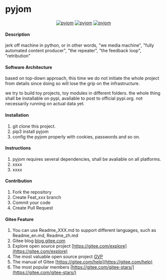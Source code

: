 # pyjom

<p align="center">
    <a href="https://github.com/James4Ever0/pyjom"><img alt="pyjom" src="https://visitor-badge.glitch.me/badge?page_id=James4Ever0.pyjom"></a>
    <a href="https://github.com/James4Ever0/pyjom"><img alt="pyjom" src="https://img.shields.io/github/stars/James4Ever0/pyjom.svg"></a>
    <a href="https://github.com/James4Ever0/pyjom/releases"><img alt="pyjom" src="https://img.shields.io/github/release/James4Ever0/pyjom.svg"></a>
</p>

#### Description
jerk off machine in python, or in other words, "we media machine", "fully automated content producer", "the repeater", "the feedback loop", "retribution"

#### Software Architecture
based on top-down approach, this time we do not initiate the whole project from details since doing so will lose the grip on the infrastructure.

we try to build toy projects, toy modules in different folders. the whole thing shall be installable on pypi, avaliable to post to official pypi.org. not necessarily running on actual data yet.

#### Installation

1.  git clone this project.
2.  pip3 install pyjom
3.  config the pyjom properly with cookies, passwords and so on.

#### Instructions

1.  pyjom requires several dependencies, shall be avaliable on all platforms.
2.  xxxx
3.  xxxx

#### Contribution

1.  Fork the repository
2.  Create Feat_xxx branch
3.  Commit your code
4.  Create Pull Request


#### Gitee Feature

1.  You can use Readme\_XXX.md to support different languages, such as Readme\_en.md, Readme\_zh.md
2.  Gitee blog [blog.gitee.com](https://blog.gitee.com)
3.  Explore open source project [https://gitee.com/explore](https://gitee.com/explore)
4.  The most valuable open source project [GVP](https://gitee.com/gvp)
5.  The manual of Gitee [https://gitee.com/help](https://gitee.com/help)
6.  The most popular members  [https://gitee.com/gitee-stars/](https://gitee.com/gitee-stars/)
